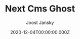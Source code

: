---
title: Next Cms Ghost
github: https://github.com/styxlab/next-cms-ghost
demo: https://next.jamify.org/
author: Joost Jansky
ssg:
  - Next
cms:
  - Ghost
archetype:
  - Blog
  - Portfolio
date: 2020-12-04T00:00:00.000Z
description: Publish flaring fast blogs with Next.js and Ghost CMS
draft: false
publish_date: '2020-11-11T15:39:01Z'
update_date: '2022-03-25T14:13:34Z'
github_star: 523
github_fork: 164
---